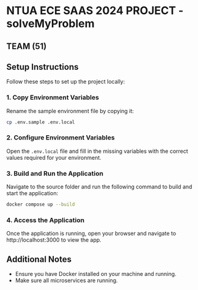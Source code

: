 # NTUA ECE SAAS 2024 PROJECT - solveMyProblem

## TEAM (51)

## Setup Instructions

Follow these steps to set up the project locally:

### 1. Copy Environment Variables

Rename the sample environment file by copying it:

```bash
cp .env.sample .env.local
```

### 2. Configure Environment Variables

Open the `.env.local` file and fill in the missing variables with the correct values required for your environment.

### 3. Build and Run the Application

Navigate to the source folder and run the following command to build and start the application:

```bash
docker compose up --build
```

### 4. Access the Application

Once the application is running, open your browser and navigate to http://localhost:3000 to view the app.

## Additional Notes

- Ensure you have Docker installed on your machine and running.
- Make sure all microservices are running.
